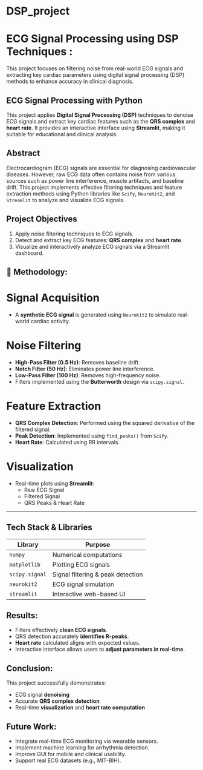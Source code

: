 # DSP_project
# ECG Signal Processing using DSP Techniques :
This project focuses on filtering noise from real-world ECG signals and extracting key cardiac parameters using digital signal processing (DSP) methods to enhance accuracy in clinical diagnosis.

## ECG Signal Processing with Python

This project applies **Digital Signal Processing (DSP)** techniques to denoise ECG signals and extract key cardiac features such as the **QRS complex** and **heart rate**. It provides an interactive interface using **Streamlit**, making it suitable for educational and clinical analysis.


## Abstract

Electrocardiogram (ECG) signals are essential for diagnosing cardiovascular diseases. However, raw ECG data often contains noise from various sources such as power line interference, muscle artifacts, and baseline drift. This project implements effective filtering techniques and feature extraction methods using Python libraries like `SciPy`, `NeuroKit2`, and `Streamlit` to analyze and visualize ECG signals.


## Project Objectives

1. Apply noise filtering techniques to ECG signals.
2. Detect and extract key ECG features: **QRS complex** and **heart rate**.
3. Visualize and interactively analyze ECG signals via a Streamlit dashboard.


## 🧪 Methodology:

# Signal Acquisition
- A **synthetic ECG signal** is generated using `NeuroKit2` to simulate real-world cardiac activity.

# Noise Filtering
- **High-Pass Filter (0.5 Hz)**: Removes baseline drift.
- **Notch Filter (50 Hz)**: Eliminates power line interference.
- **Low-Pass Filter (100 Hz)**: Removes high-frequency noise.
- Filters implemented using the **Butterworth** design via `scipy.signal`.

# Feature Extraction
- **QRS Complex Detection**: Performed using the squared derivative of the filtered signal.
- **Peak Detection**: Implemented using `find_peaks()` from `SciPy`.
- **Heart Rate**: Calculated using RR intervals.

# Visualization
- Real-time plots using **Streamlit**:
  - Raw ECG Signal
  - Filtered Signal
  - QRS Peaks & Heart Rate

---

## Tech Stack & Libraries

| Library       | Purpose                            |
|---------------|------------------------------------|
| `numpy`       | Numerical computations             |
| `matplotlib`  | Plotting ECG signals               |
| `scipy.signal`| Signal filtering & peak detection  |
| `neurokit2`   | ECG signal simulation              |
| `streamlit`   | Interactive web-based UI           |


## Results:

- Filters effectively **clean ECG signals**.
- QRS detection accurately **identifies R-peaks**.
- **Heart rate** calculated aligns with expected values.
- Interactive interface allows users to **adjust parameters in real-time**.


## Conclusion:

This project successfully demonstrates:
- ECG signal **denoising**
- Accurate **QRS complex detection**
- Real-time **visualization** and **heart rate computation**


## Future Work:

- Integrate real-time ECG monitoring via wearable sensors.
- Implement machine learning for arrhythmia detection.
- Improve GUI for mobile and clinical usability.
- Support real ECG datasets (e.g., MIT-BIH).


